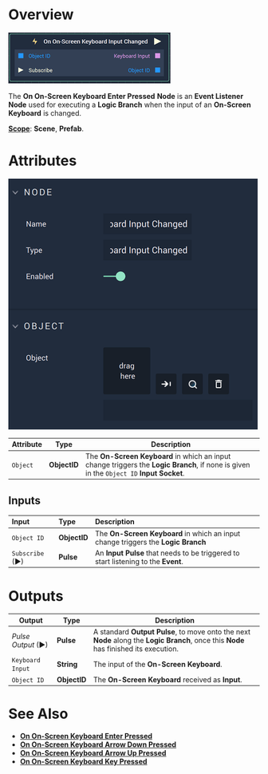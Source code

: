 # Overview

![The On On-Screen Keyboard Input Changed Node.](../../../.gitbook/assets/ononscreenkeyboardinputchangednode.png)

The **On On-Screen Keyboard Enter Pressed** **Node** is an **Event Listener** **Node** used for executing a **Logic Branch** when the input of an **On-Screen Keyboard** is changed.

[**Scope**](../../overview.md#scopes): **Scene**, **Prefab**.

# Attributes

![The On On-Screen Keyboard Input Changed Node Attributes.](../../../.gitbook/assets/ononscreenkeyboardinputchangedattributes.png)

|Attribute|Type|Description|
|---|---|---|
|`Object` | **ObjectID** | The **On-Screen Keyboard** in which an input change triggers the **Logic Branch**, if none is given in the `Object ID` **Input Socket**. |

## Inputs

|Input | Type | Description |
| :--- | :--- | :--- |
| `Object ID` | **ObjectID** | The **On-Screen Keyboard** in which an input change triggers the **Logic Branch** |
| `Subscribe` (►)|**Pulse** | An **Input Pulse** that needs to be triggered to start listening to the **Event**. |

# Outputs

|Output|Type|Description|
|---|---|---|
|*Pulse Output* (►)|**Pulse**|A standard **Output Pulse**, to move onto the next **Node** along the **Logic Branch**, once this **Node** has finished its execution.|
| `Keyboard Input` | **String** | The input of the **On-Screen Keyboard**. |
| `Object ID` | **ObjectID** | The **On-Screen Keyboard** received as **Input**. |

# See Also

* [**On On-Screen Keyboard Enter Pressed**](on-onscreen-keyboard-enter-pressed.md)
* [**On On-Screen Keyboard Arrow Down Pressed**](ononscreenkeyboardarrowdownpressed.md)
* [**On On-Screen Keyboard Arrow Up Pressed**](ononscreenkeyboardarrowuppressed.md)
* [**On On-Screen Keyboard Key Pressed**](ononscreenkeyboardpressed.md)